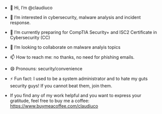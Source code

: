 - 👋 Hi, I’m @claudiuco
- 👀 I’m interested in cybersecurity, malware analysis and incident response.
- 🌱 I’m currently preparing for CompTIA Security+ and ISC2 Certificate in Cybersecurity (CC)
- 💞️ I’m looking to collaborate on malware analyis topics  
- 📫 How to reach me: no thanks, no need for phishing emails. 
- 😄 Pronouns: security/convenience
- ⚡ Fun fact: I used to be a system administrator and to hate my guts security guys! If you cannot beat them, join them. 

 - If you find any of my work helpful and you want to express your gratitude, feel free to buy me a coffee: https://www.buymeacoffee.com/claudiuco
<!---
thegoodroot/thegoodroot is a ✨ special ✨ repository because its `README.md` (this file) appears on your GitHub profile.
You can click the Preview link to take a look at your changes.
--->
